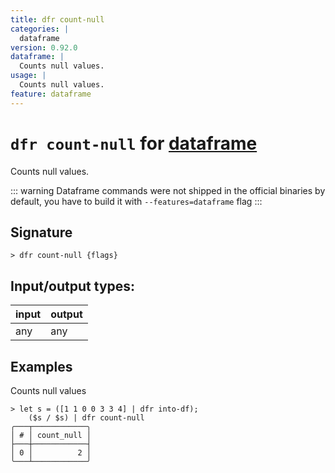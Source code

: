 ```yaml
---
title: dfr count-null
categories: |
  dataframe
version: 0.92.0
dataframe: |
  Counts null values.
usage: |
  Counts null values.
feature: dataframe
---
```

<!-- This file is automatically generated. Please edit the command in https://github.com/nushell/nushell instead. -->

# `dfr count-null` for [dataframe](/commands/categories/dataframe.md)

<div class='command-title'>Counts null values.</div>

::: warning
Dataframe commands were not shipped in the official binaries by default, you have to build it with `--features=dataframe` flag
:::

## Signature

```> dfr count-null {flags} ```


## Input/output types:

| input | output |
| ----- | ------ |
| any   | any    |

## Examples

Counts null values
```nu
> let s = ([1 1 0 0 3 3 4] | dfr into-df);
    ($s / $s) | dfr count-null
╭───┬────────────╮
│ # │ count_null │
├───┼────────────┤
│ 0 │          2 │
╰───┴────────────╯

```
